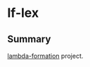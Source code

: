 # lf-lex

## Summary

[lambda-formation](https://github.com/SungardAS/generator-lambda-formation) project.

